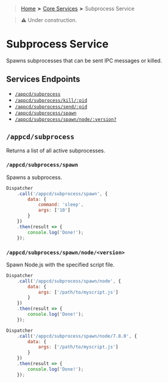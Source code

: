 > [Home](../README.md) ➤ [Core Services](README.md) ➤ Subprocess Service

> :warning: Under construction.

# Subprocess Service

Spawns subprocesses that can be sent IPC messages or killed.

## Services Endpoints

 * [`/appcd/subprocess`](#appcdsubprocess)
 * [`/appcd/subprocess/kill/:pid`](#appcdsubprocesskill)
 * [`/appcd/subprocess/send/:pid`](#appcdsubprocesssend)
 * [`/appcd/subprocess/spawn`](#appcdsubprocessspawn)
 * [`/appcd/subprocess/spawn/node/:version?`](#appcdsubprocessspawnnodeversion)

## `/appcd/subprocess`

Returns a list of all active subprocesses.

### `/appcd/subprocess/spawn`

Spawns a subprocess.

```javascript
Dispatcher
    .call('/appcd/subprocess/spawn', {
        data: {
            command: 'sleep',
            args: ['10']
        }
    })
    .then(result => {
        console.log('Done!');
    });
```

### `/appcd/subprocess/spawn/node/<version>`

Spawn Node.js with the specified script file.

```javascript
Dispatcher
    .call('/appcd/subprocess/spawn/node', {
        data: {
            args: ['/path/to/myscript.js']
        }
    })
    .then(result => {
        console.log('Done!');
    });
```

```javascript
Dispatcher
    .call('/appcd/subprocess/spawn/node/7.8.0', {
        data: {
            args: ['/path/to/myscript.js']
        }
    })
    .then(result => {
        console.log('Done!');
    });
```
